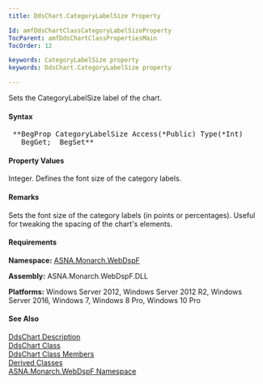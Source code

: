 ```yaml
---
title: DdsChart.CategoryLabelSize Property

Id: amfDdsChartClassCategoryLabelSizeProperty
TocParent: amfDdsChartClassPropertiesMain
TocOrder: 12

keywords: CategoryLabelSize property
keywords: DdsChart.CategoryLabelSize property

---
```


Sets the CategoryLabelSize label of the chart. 

#### Syntax
<pre class="prettyprint"> **BegProp CategoryLabelSize Access(*Public) Type(*Int)
   BegGet;  BegSet** </pre>

#### Property Values
Integer. Defines the font size of the category labels.

#### Remarks
Sets the font size of the category labels (in points or percentages). Useful for tweaking the spacing of the chart's elements.

#### Requirements
**Namespace:** [ASNA.Monarch.WebDspF](amfWebDspFNamespace.html)

**Assembly:** ASNA.Monarch.WebDspF.DLL

**Platforms:** Windows Server 2012, Windows Server 2012 R2, Windows Server 2016, Windows 7, Windows 8 Pro, Windows 10 Pro

#### See Also
[DdsChart Description](amfUnderstandingCharts.html)<br /> [ DdsChart Class](amfDdsChartClass.html) <br /> [ DdsChart Class Members](amfDdsChartClassMembers.html) <br /> [ Derived Classes](amfDdsChartDerivedClasses.html) <br /> [ ASNA.Monarch.WebDspF Namespace](amfWebDspFNamespace.html) 
